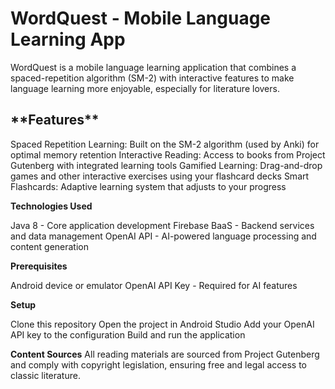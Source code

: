 <h1> WordQuest - Mobile Language Learning App </h1>  
WordQuest is a mobile language learning application that combines a spaced-repetition algorithm (SM-2) with interactive features to make language learning more enjoyable, especially for literature lovers.

<h2> **Features** </h2>

Spaced Repetition Learning: Built on the SM-2 algorithm (used by Anki) for optimal memory retention
Interactive Reading: Access to books from Project Gutenberg with integrated learning tools
Gamified Learning: Drag-and-drop games and other interactive exercises using your flashcard decks
Smart Flashcards: Adaptive learning system that adjusts to your progress

**Technologies Used**

Java 8 - Core application development
Firebase BaaS - Backend services and data management
OpenAI API - AI-powered language processing and content generation

**Prerequisites**

Android device or emulator
OpenAI API Key - Required for AI features 

**Setup**

Clone this repository
Open the project in Android Studio
Add your OpenAI API key to the configuration
Build and run the application

 
**Content Sources**
All reading materials are sourced from Project Gutenberg and comply with copyright legislation, ensuring free and legal access to classic literature.
